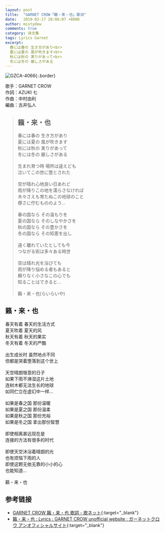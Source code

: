 ```yaml
---
layout: post
title:  "GARNET CROW「籟・来・也」歌词"
date:   2019-02-17 20:06:07 +0800
author: mistydew
comments: true
category: 译文集
tags: Lyrics Garnet
excerpt:
  春には春の 生き方があり<br>
  夏には夏の 風が吹きます<br>
  秋には秋の 実りがあって<br>
  冬には冬の 厳しさがある
---
```

![GZCA-4066](https://ganekuro.github.io/images/discography/single/GZCA-4066.jpg){:.border}

歌手：GARNET CROW<br>
作詞：AZUKI 七<br>
作曲：中村由利<br>
編曲：古井弘人

<blockquote class="original">
  <h2>籟・来・也</h2>
  <p>
    春には春の 生き方があり<br>
    夏には夏の 風が吹きます<br>
    秋には秋の 実りがあって<br>
    冬には冬の 厳しさがある<br>
    <br>
    生まれ育つ時 場所は違えども<br>
    泣いてこの世に堕とされた<br>
    <br>
    空が晴れ心地良い日あれど<br>
    雨が降りこの地を濡らさなければ<br>
    木々さえも育たぬこの地球のこと<br>
    儚さに佇むもののよう…<br>
    <br>
    春の国なら その温もりを<br>
    夏の国なら そのしなやかさを<br>
    秋の国なら その豊かさを<br>
    冬の国なら その知恵を出し<br>
    <br>
    遠く離れていたとしても今<br>
    つながる術は多々ある時世<br>
    <br>
    空は晴れ光を浴びても<br>
    雨が降り悩める者もあると<br>
    頼りなく小さなこの心でも<br>
    知ることはできると…<br>
    <br>
    籟・来・也(らいらいや)
  </p>
</blockquote>

<div class="translation">
  <h2>籁・来・也</h2>
  <p>
    春天有着 春天的生活方式<br>
    夏天吹着 夏天的风<br>
    秋天有着 秋天的果实<br>
    冬天有着 冬天的严酷<br>
    <br>
    出生成长时 虽然地点不同<br>
    但都是哭着堕落到这个世上<br>
    <br>
    天空晴朗惬意的日子<br>
    如果下雨不淋湿这片土地<br>
    连树木都无法生长的地球<br>
    如同伫立在虚幻中一样…<br>
    <br>
    如果是春之国 那份温暖<br>
    如果是夏之国 那份温柔<br>
    如果是秋之国 那份充裕<br>
    如果是冬之国 拿出那份智慧<br>
    <br>
    即使相离甚远现在是<br>
    连接的方法有很多的时代<br>
    <br>
    即使天空沐浴着晴朗的光<br>
    也有烦恼下雨的人<br>
    即使这颗无依无靠的小小的心<br>
    也能知道…<br>
    <br>
    籁・来・也
  </p>
</div>

## 参考链接

* [GARNET CROW 籟・来・也 歌詞 - 歌ネット](https://www.uta-net.com/song/37482/){:target="_blank"}
* [籟・来・也 : Lyrics : GARNET CROW unofficial website : ガーネットクロウ アンオフィシャルサイト](https://ganekuro.github.io/lyrics/original/Rairaiya.html){:target="_blank"}
